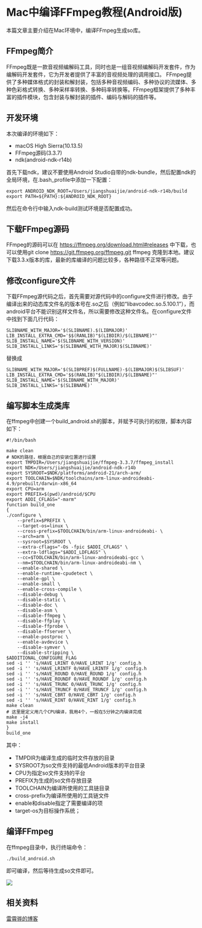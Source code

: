# Mac中编译FFmpeg教程(Android版)
本篇文章主要介绍在Mac环境中，编译FFmpeg生成so库。

## FFmpeg简介
FFmpeg既是一款音视频编解码工具，同时也是一组音视频编解码开发套件，作为编解码开发套件，它为开发者提供了丰富的音视频处理的调用接口。
FFmpeg提供了多种媒体格式的封装和解封装，包括多种音视频编码、多种协议的流媒体、多种色彩格式转换、多种采样率转换、多种码率转换等。FFmpeg框架提供了多种丰富的插件模块，包含封装与解封装的插件、编码与解码的插件等。

## 开发环境
本次编译的环境如下：

+ macOS High Sierra(10.13.5)
+ FFmpeg源码(3.3.7)
+ ndk(android-ndk-r14b)

首先下载ndk，建议不要使用Android Studio自带的ndk-bundle，然后配置ndk的全局环境，在.bash_profile中添加一下配置：

```shell
export ANDROID_NDK_ROOT=/Users/jiangshuaijie/android-ndk-r14b/build
export PATH=${PATH}:${ANDROID_NDK_ROOT}
```

然后在命令行中输入ndk-build测试环境是否配置成功。

## 下载FFmpeg源码
FFmpeg的源码可以在 https://ffmpeg.org/download.html#releases 中下载，也可以使用git clone https://git.ffmpeg.org/ffmpeg.git ffmpeg 克隆到本地。建议下载3.3.x版本的库，最新的库编译的问题比较多，各种路径不正常等问题。

## 修改configure文件

下载FFmpeg源代码之后，首先需要对源代码中的configure文件进行修改。由于编译出来的动态库文件名的版本号在.so之后（例如“libavcodec.so.5.100.1”），而android平台不能识别这样文件名，所以需要修改这种文件名。在configure文件中找到下面几行代码：

```shell
SLIBNAME_WITH_MAJOR='$(SLIBNAME).$(LIBMAJOR)'
LIB_INSTALL_EXTRA_CMD='$$(RANLIB)"$(LIBDIR)/$(LIBNAME)"'
SLIB_INSTALL_NAME='$(SLIBNAME_WITH_VERSION)'
SLIB_INSTALL_LINKS='$(SLIBNAME_WITH_MAJOR)$(SLIBNAME)'
```

替换成

```shell
SLIBNAME_WITH_MAJOR='$(SLIBPREF)$(FULLNAME)-$(LIBMAJOR)$(SLIBSUF)'
LIB_INSTALL_EXTRA_CMD='$$(RANLIB)"$(LIBDIR)/$(LIBNAME)"'
SLIB_INSTALL_NAME='$(SLIBNAME_WITH_MAJOR)'
SLIB_INSTALL_LINKS='$(SLIBNAME)'
```

## 编写脚本生成类库
在ffmpeg中创建一个build_android.sh的脚本，并赋予可执行的权限，脚本内容如下：

```shell
#!/bin/bash

make clean
# NDK的路径，根据自己的安装位置进行设置
export TMPDIR=/Users/jiangshuaijie/ffmpeg-3.3.7/ffmpeg_install
export NDK=/Users/jiangshuaijie/android-ndk-r14b
export SYSROOT=$NDK/platforms/android-21/arch-arm/
export TOOLCHAIN=$NDK/toolchains/arm-linux-androideabi-4.9/prebuilt/darwin-x86_64
export CPU=arm
export PREFIX=$(pwd)/android/$CPU
export ADDI_CFLAGS="-marm"
function build_one
{
./configure \
    --prefix=$PREFIX \
    --target-os=linux \
    --cross-prefix=$TOOLCHAIN/bin/arm-linux-androideabi- \
    --arch=arm \
    --sysroot=$SYSROOT \
    --extra-cflags="-Os -fpic $ADDI_CFLAGS" \
    --extra-ldflags="$ADDI_LDFLAGS" \
    --cc=$TOOLCHAIN/bin/arm-linux-androideabi-gcc \
    --nm=$TOOLCHAIN/bin/arm-linux-androideabi-nm \
    --enable-shared \
    --enable-runtime-cpudetect \
    --enable-gpl \
    --enable-small \
    --enable-cross-compile \
    --disable-debug \
    --disable-static \
    --disable-doc \
    --disable-asm \
    --disable-ffmpeg \
    --disable-ffplay \
    --disable-ffprobe \
    --disable-ffserver \
    --enable-postproc \
    --enable-avdevice \
    --disable-symver \
    --disable-stripping \
$ADDITIONAL_CONFIGURE_FLAG
sed -i '' 's/HAVE_LRINT 0/HAVE_LRINT 1/g' config.h
sed -i '' 's/HAVE_LRINTF 0/HAVE_LRINTF 1/g' config.h
sed -i '' 's/HAVE_ROUND 0/HAVE_ROUND 1/g' config.h
sed -i '' 's/HAVE_ROUNDF 0/HAVE_ROUNDF 1/g' config.h
sed -i '' 's/HAVE_TRUNC 0/HAVE_TRUNC 1/g' config.h
sed -i '' 's/HAVE_TRUNCF 0/HAVE_TRUNCF 1/g' config.h
sed -i '' 's/HAVE_CBRT 0/HAVE_CBRT 1/g' config.h
sed -i '' 's/HAVE_RINT 0/HAVE_RINT 1/g' config.h
make clean
# 这里是定义用几个CPU编译，我用4个，一般在5分钟之内编译完成
make -j4
make install
}
build_one

```

其中：
+ TMPDIR为编译生成的临时文件存放的目录
+ SYSROOT为so文件支持的最低Android版本的平台目录
+ CPU为指定so文件支持的平台
+ PREFIX为生成的so文件存放目录
+ TOOLCHAIN为编译所使用的工具链目录
+ cross-prefix为编译所使用的工具链文件
+ enable和disable指定了需要编译的项
+ target-os为目标操作系统；

## 编译FFmpeg
在ffmpeg目录中，执行终端命令：

```shell
./build_android.sh
```
即可编译，然后等待生成so文件即可。

![](https://ws1.sinaimg.cn/large/006tKfTcly1ft8dad6vqwj31dm0gu0zg.jpg)

## 相关资料

[雷霄骅的博客](https://blog.csdn.net/leixiaohua1020/article/details/47008825)





